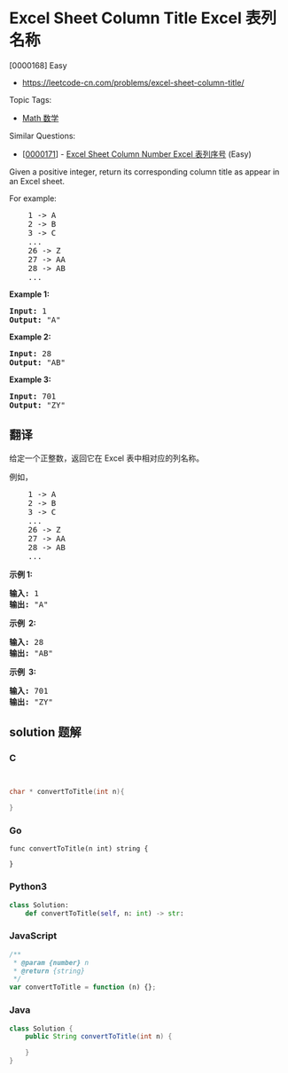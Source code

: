 # Excel Sheet Column Title Excel 表列名称

[0000168] Easy

- https://leetcode-cn.com/problems/excel-sheet-column-title/

Topic Tags:

- [Math 数学](https://leetcode-cn.com/tag/math/)

Similar Questions:

- [[0000171](https://leetcode-cn.com/problems/excel-sheet-column-number/)] - [Excel Sheet Column Number Excel 表列序号](./0000171.excel-sheet-column-number.md) (Easy)

Given a positive integer, return its corresponding column title as appear in an Excel sheet.

For example:

<pre>    1 -&gt; A
    2 -&gt; B
    3 -&gt; C
    ...
    26 -&gt; Z
    27 -&gt; AA
    28 -&gt; AB 
    ...
</pre>

**Example 1:**

<pre><strong>Input:</strong> 1
<strong>Output:</strong> "A"
</pre>

**Example 2:**

<pre><strong>Input:</strong> 28
<strong>Output:</strong> "AB"
</pre>

**Example 3:**

<pre><strong>Input:</strong> 701
<strong>Output:</strong> "ZY"
</pre>

## 翻译

给定一个正整数，返回它在 Excel 表中相对应的列名称。

例如，

<pre>    1 -&gt; A
    2 -&gt; B
    3 -&gt; C
    ...
    26 -&gt; Z
    27 -&gt; AA
    28 -&gt; AB 
    ...
</pre>

**示例 1:**

<pre><strong>输入:</strong> 1
<strong>输出:</strong> "A"
</pre>

**示例  2:**

<pre><strong>输入:</strong> 28
<strong>输出:</strong> "AB"
</pre>

**示例  3:**

<pre><strong>输入:</strong> 701
<strong>输出:</strong> "ZY"
</pre>

## solution 题解

### C

```c


char * convertToTitle(int n){

}


```

### Go

```golang
func convertToTitle(n int) string {

}
```

### Python3

```python
class Solution:
    def convertToTitle(self, n: int) -> str:
```

### JavaScript

```javascript
/**
 * @param {number} n
 * @return {string}
 */
var convertToTitle = function (n) {};
```

### Java

```java
class Solution {
    public String convertToTitle(int n) {

    }
}
```
